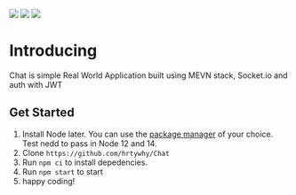 <a align="center">
    <img src="https://img.shields.io/badge/build-passing-green">
    <img src="https://img.shields.io/badge/update%20date-february%202021-red">
    <img src="https://img.shields.io/badge/node--lts%40latest-%3E%3D%2014.16.0-brightgreen">
</a>

# Introducing
Chat is simple Real World Application built using MEVN stack, Socket.io and auth with JWT

## Get Started
1. Install Node later. You can use the [package manager](https://nodejs.org/en/download/package-manager/) of your choice. Test nedd to pass in Node 12 and 14.
2. Clone ```https://github.com/hrtywhy/Chat```
3. Run ```npm ci``` to install depedencies.
4. Run ```npm start``` to start
5. happy coding!